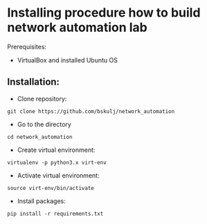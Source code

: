 # Installing procedure how to build network automation lab

Prerequisites:

* VirtualBox and installed Ubuntu OS 

## Installation: 

* Clone repository:

`git clone https://github.com/bskulj/network_automation`

* Go to the directory

`cd network_automation`

* Create virtual environment:

`virtualenv -p python3.x virt-env`

* Activate virtual environment:

`source virt-env/bin/activate`

* Install packages:

`pip install -r requirements.txt`




